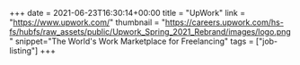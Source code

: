 +++
date = 2021-06-23T16:30:14+00:00
title = "UpWork"
link = "https://www.upwork.com/"
thumbnail = "https://careers.upwork.com/hs-fs/hubfs/raw_assets/public/Upwork_Spring_2021_Rebrand/images/logo.png"
snippet="The World's Work Marketplace for Freelancing"
tags = ["job-listing"]
+++
